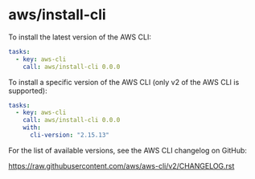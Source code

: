 # aws/install-cli

To install the latest version of the AWS CLI:

```yaml
tasks:
  - key: aws-cli
    call: aws/install-cli 0.0.0
```

To install a specific version of the AWS CLI (only v2 of the AWS CLI is supported):

```yaml
tasks:
  - key: aws-cli
    call: aws/install-cli 0.0.0
    with:
      cli-version: "2.15.13"
```

For the list of available versions, see the AWS CLI changelog on GitHub:

https://raw.githubusercontent.com/aws/aws-cli/v2/CHANGELOG.rst
